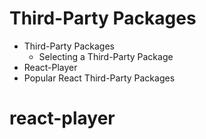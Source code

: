 # Third-Party Packages

- Third-Party Packages
  - Selecting a Third-Party Package
- React-Player
- Popular React Third-Party Packages
# react-player
